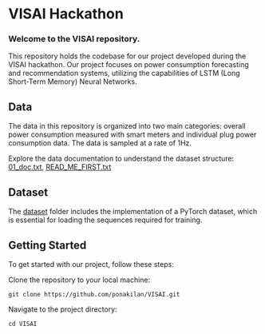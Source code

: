 # VISAI Hackathon
### Welcome to the VISAI repository.
This repository holds the codebase for our project developed during the VISAI hackathon. Our project focuses on power consumption forecasting and recommendation systems, utilizing the capabilities of LSTM (Long Short-Term Memory) Neural Networks.

## Data
The data in this repository is organized into two main categories: overall power consumption measured with smart meters and individual plug power consumption data. The data is sampled at a rate of 1Hz.

Explore the data documentation to understand the dataset structure:
[01_doc.txt](data/01_doc.txt), 
[READ_ME_FIRST.txt](data/READ_ME_FIRST.txt)

## Dataset
The [dataset](dataset/) folder includes the implementation of a PyTorch dataset, which is essential for loading the sequences required for training.

## Getting Started
To get started with our project, follow these steps:

Clone the repository to your local machine:
```
git clone https://github.com/ponakilan/VISAI.git
```

Navigate to the project directory:
```
cd VISAI
```